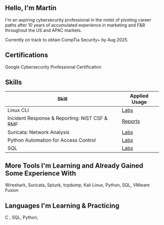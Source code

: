 ## Hello, I'm Martin 

I'm an aspiring cybersecurity professional in the midst of pivoting career paths after 10 years of accumulated experience in marketing and F&B throughout the US and APAC markets.  

Currently on track to obtain CompTia Security+ by Aug 2025.

## Certifications
Google Cybersecurity Professional Certification 

## Skills

| Skill                                         | Applied Usage        |
|-----------------------------------------------|----------------------------|
| Linux CLI                                     | <a href="https://google.com">Labs</a>|
| Incident Response & Reporting: NIST CSF & RMF | <a href="https://github.com/thefirstqubit/labs/tree/main/Incident_Reports_Analysis">Reports</a>|
| Suricata: Network Analysis                    | <a href="https://github.com/thefirstqubit/labs/tree/main/suricata">Labs</a>|
| Python Automation for Access Control          | <a href="https://github.com/thefirstqubit/labs/tree/main/python">Labs</a>|
| SQL                                           | <a href="https://google.com">Labs</a>|


## More Tools I'm Learning and Already Gained Some Experience With
Wireshark, Suricata, Splunk, tcpdump, Kali Linux, Python, SQL, VMware Fusion

## Languages I'm Learning & Practicing
C , SQL, Python, 



